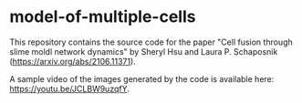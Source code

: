 # model-of-multiple-cells

This repository contains the source code for the paper "Cell fusion through slime moldl network dynamics" by Sheryl Hsu and Laura P. Schaposnik (https://arxiv.org/abs/2106.11371).

A sample video of the images generated by the code is available here: https://youtu.be/JCLBW9uzqfY.
